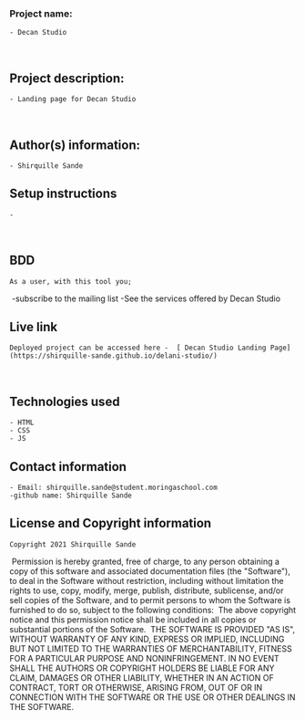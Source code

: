 ### Project name:
    - Decan Studio
​
## Project description:
    - Landing page for Decan Studio
  
​
## Author(s) information:
    - Shirquille Sande
  
## Setup instructions
    - 
​
## BDD
    As a user, with this tool you;
​
 -subscribe to the mailing list
 -See the services offered by Decan Studio

  
## Live link
    Deployed project can be accessed here -  [ Decan Studio Landing Page](https://shirquille-sande.github.io/delani-studio/)
​
## Technologies used
    - HTML
    - CSS
    - JS 
  
## Contact information
    - Email: shirquille.sande@student.moringaschool.com
    -github name: Shirquille Sande
  
## License and Copyright information
    Copyright 2021 Shirquille Sande
​
    Permission is hereby granted, free of charge, to any person obtaining a copy of this software and associated documentation files (the "Software"), to deal in the Software without restriction, including without limitation the rights to use, copy, modify, merge, publish, distribute, sublicense, and/or sell copies of the Software, and to permit persons to whom the Software is furnished to do so, subject to the following conditions:
​
    The above copyright notice and this permission notice shall be included in all copies or substantial portions of the Software.
​
    THE SOFTWARE IS PROVIDED "AS IS", WITHOUT WARRANTY OF ANY KIND, EXPRESS OR IMPLIED, INCLUDING BUT NOT LIMITED TO THE WARRANTIES OF MERCHANTABILITY, FITNESS FOR A PARTICULAR PURPOSE AND NONINFRINGEMENT. IN NO EVENT SHALL THE AUTHORS OR COPYRIGHT HOLDERS BE LIABLE FOR ANY CLAIM, DAMAGES OR OTHER LIABILITY, WHETHER IN AN ACTION OF CONTRACT, TORT OR OTHERWISE, ARISING FROM, OUT OF OR IN CONNECTION WITH THE SOFTWARE OR THE USE OR OTHER DEALINGS IN THE SOFTWARE.